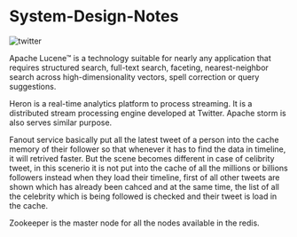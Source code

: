 # System-Design-Notes

![twitter](https://user-images.githubusercontent.com/38420375/186358760-895be707-f3e1-482b-a33c-eadc9bdfca19.png)

Apache Lucene™ is a technology suitable for nearly any application that requires structured search, full-text search, faceting, nearest-neighbor search across high-dimensionality vectors, spell correction or query suggestions.

Heron is a real-time analytics platform to process streaming. It is a distributed stream processing engine developed at Twitter. Apache storm is also serves similar purpose. 

Fanout service basically put all the latest tweet of a person into the cache memory of their follower so that whenever it has to find the data in timeline, it will retrived faster. But the scene becomes different in case of celibrity tweet, in this scenerio it is not put into the cache of all the millions or billions followers instead when they load their timeline, first of all other tweets are shown which has already been cahced and at the same time, the list of all the celebrity which is being followed is checked and their tweet is load in the cache. 

Zookeeper is the master node for all the nodes available in the redis. 
